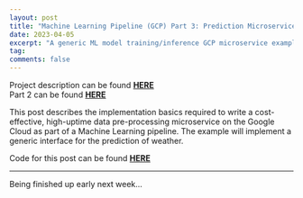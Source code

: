 ```yaml
---
layout: post
title: "Machine Learning Pipeline (GCP) Part 3: Prediction Microservice"
date: 2023-04-05
excerpt: "A generic ML model training/inference GCP microservice example using weather data"
tag:
comments: false
---
```


Project description can be found **[HERE](https://thediscomole.github.io/portfolio/machine-learning-pipeline/)**<br/>
Part 2 can be found **[HERE](https://thediscomole.github.io/portfolio/data-preprocessing-microservice/)**

This post describes the implementation basics required to write a cost-effective, high-uptime data pre-processing microservice on the Google Cloud as part of a Machine Learning pipeline. The example will implement a generic interface for the prediction of weather.

Code for this post can be found **[HERE](https://github.com/TheDiscoMole/tree/main/example-pipe//predict)**

------------------------------------------------------------------

Being finished up early next week...

